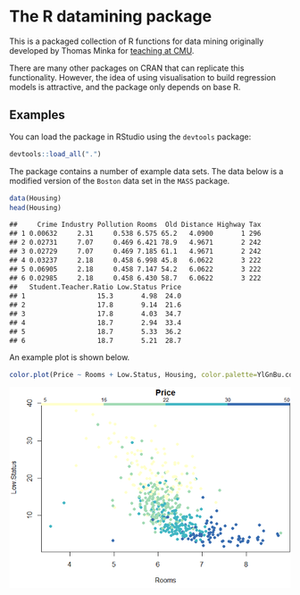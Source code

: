 The R datamining package
================

This is a packaged collection of R functions for data mining originally
developed by Thomas Minka for [teaching at
CMU](http://alumni.media.mit.edu/~tpminka/courses/36-350/).

There are many other packages on CRAN that can replicate this
functionality. However, the idea of using visualisation to build
regression models is attractive, and the package only depends on base R.

## Examples

You can load the package in RStudio using the `devtools` package:

``` r
devtools::load_all(".")
```

The package contains a number of example data sets. The data below is a
modified version of the `Boston` data set in the `MASS` package.

``` r
data(Housing)
head(Housing)
```

    ##     Crime Industry Pollution Rooms  Old Distance Highway Tax
    ## 1 0.00632     2.31     0.538 6.575 65.2   4.0900       1 296
    ## 2 0.02731     7.07     0.469 6.421 78.9   4.9671       2 242
    ## 3 0.02729     7.07     0.469 7.185 61.1   4.9671       2 242
    ## 4 0.03237     2.18     0.458 6.998 45.8   6.0622       3 222
    ## 5 0.06905     2.18     0.458 7.147 54.2   6.0622       3 222
    ## 6 0.02985     2.18     0.458 6.430 58.7   6.0622       3 222
    ##   Student.Teacher.Ratio Low.Status Price
    ## 1                  15.3       4.98  24.0
    ## 2                  17.8       9.14  21.6
    ## 3                  17.8       4.03  34.7
    ## 4                  18.7       2.94  33.4
    ## 5                  18.7       5.33  36.2
    ## 6                  18.7       5.21  28.7

An example plot is shown below.

``` r
color.plot(Price ~ Rooms + Low.Status, Housing, color.palette=YlGnBu.colors)
```

![](README_files/figure-gfm/color_plot-1.png)<!-- -->
